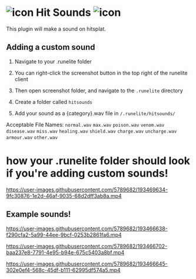 # ![icon](https://user-images.githubusercontent.com/5789682/193467495-4ce7e066-31d6-4caf-a50f-bdc18c935d67.png) Hit Sounds ![icon](https://user-images.githubusercontent.com/5789682/193467495-4ce7e066-31d6-4caf-a50f-bdc18c935d67.png)

This plugin will make a sound on hitsplat.

## Adding a custom sound
1. Navigate to your .runelite folder

2. You can right-click the screenshot button in the top right of the runelite client

3. Then open screenshot folder, and navigate to the `.runelite` directory

4. Create a folder called `hitsounds`

5. Add your sound as a {category}.wav file in `/.runelite/hitsounds/`

Acceptable File Names:
`normal.wav`
`max.wav`
`poison.wav`
`venom.wav`
`disease.wav`
`miss.wav`
`healing.wav`
`shield.wav`
`charge.wav`
`uncharge.wav`
`armour.wav`
`other.wav`

# how your .runelite folder should look if you're adding custom sounds!
https://user-images.githubusercontent.com/5789682/193469634-9fc30876-1e2d-46af-9035-68d2dff3ab8a.mp4

## Example sounds!
https://user-images.githubusercontent.com/5789682/193466638-f290cfa2-5a99-44ee-9bcf-0253b2861fa6.mp4

https://user-images.githubusercontent.com/5789682/193466702-baa237e8-7791-4e95-b94e-675c5403a8bf.mp4

https://user-images.githubusercontent.com/5789682/193466645-302e0ef4-568c-45df-b111-62995df574a5.mp4


